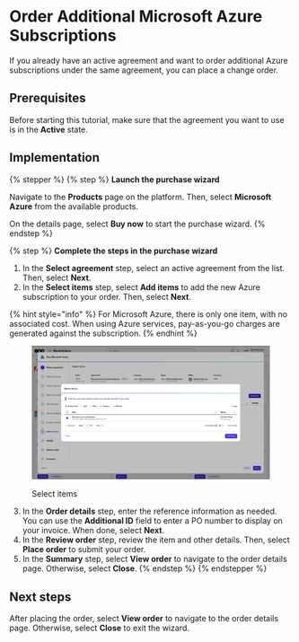 # Order Additional Microsoft Azure Subscriptions

If you already have an active agreement and want to order additional Azure subscriptions under the same agreement, you can place a change order.&#x20;

## Prerequisites

Before starting this tutorial, make sure that the agreement you want to use is in the **Active** state.

## Implementation

{% stepper %}
{% step %}
**Launch the purchase wizard**

Navigate to the **Products** page on the platform. Then, select **Microsoft Azure** from the available products.

On the details page, select **Buy now** to start the purchase wizard.
{% endstep %}

{% step %}
**Complete the steps in the purchase wizard**

1. In the **Select agreement** step, select an active agreement from the list. Then, select **Next**.&#x20;
2. In the **Select items** step, select **Add items** to add the new Azure subscription to your order. Then, select **Next**.&#x20;

{% hint style="info" %}
For Microsoft Azure, there is only one item, with no associated cost. When using Azure services, pay-as-you-go charges are generated against the subscription.
{% endhint %}

<figure><img src="../../../.gitbook/assets/image (1032).png" alt=""><figcaption><p>Select items</p></figcaption></figure>

3. In the **Order details** step, enter the reference information as needed. You can use the **Additional ID** field to enter a PO number to display on your invoice. When done, select **Next**.
4. In the **Review order** step, review the item and other details. Then, select **Place order** to submit your order.
5. In the **Summary** step, select **View order** to navigate to the order details page. Otherwise, select **Close**.
{% endstep %}
{% endstepper %}

## Next steps <a href="#id-1.-launch-the-purchase-wizard" id="id-1.-launch-the-purchase-wizard"></a>

After placing the order, select **View order** to navigate to the order details page. Otherwise, select **Close** to exit the wizard.

